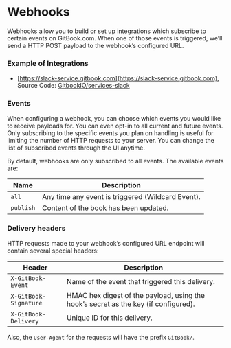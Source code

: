 # Webhooks

Webhooks allow you to build or set up integrations which subscribe to certain events on GitBook.com. When one of those events is triggered, we’ll send a HTTP POST payload to the webhook’s configured URL. 

### Example of Integrations

- [https://slack-service.gitbook.com](https://slack-service.gitbook.com), Source Code: [GitbookIO/services-slack](https://github.com/GitbookIO/services-slack)

### Events

When configuring a webhook, you can choose which events you would like to receive payloads for. You can even opt-in to all current and future events. Only subscribing to the specific events you plan on handling is useful for limiting the number of HTTP requests to your server. You can change the list of subscribed events through the UI anytime.

By default, webhooks are only subscribed to all events. The available events are:

| Name | Description |
| ---- | ----------- |
| `all` | Any time any event is triggered (Wildcard Event). |
| `publish` | Content of the book has been updated. |

### Delivery headers

HTTP requests made to your webhook’s configured URL endpoint will contain several special headers:

| Header | Description |
| ------ | ----------- |
| `X-GitBook-Event` | Name of the event that triggered this delivery. |
| `X-GitBook-Signature` | HMAC hex digest of the payload, using the hook’s secret as the key (if configured). |
| `X-GitBook-Delivery` | Unique ID for this delivery. |


Also, the `User-Agent` for the requests will have the prefix `GitBook/`.